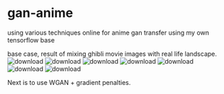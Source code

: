 # gan-anime
using various techniques online for anime gan transfer using my own tensorflow base

base case, result of mixing ghibli movie images with real life landscape.
![download](https://github.com/Kim-matthew-0422/gan-anime/assets/40152283/ab54aa93-21fa-4a88-8f53-3e8af2fd0c9e)
![download](https://github.com/Kim-matthew-0422/gan-anime/assets/40152283/300dc701-656d-4c21-924c-5462f8ade1bc)
![download](https://github.com/Kim-matthew-0422/gan-anime/assets/40152283/3eff655a-196b-4718-90c0-74b6e40d08db)
![download](https://github.com/Kim-matthew-0422/gan-anime/assets/40152283/d9d4c71f-0253-4c22-812b-a8b8b650702c)
![download](https://github.com/Kim-matthew-0422/gan-anime/assets/40152283/1fb66c9e-149f-4fcf-819d-7a42154feb8b)
![download](https://github.com/Kim-matthew-0422/gan-anime/assets/40152283/bf08c0e6-5d41-4962-9ec9-2817809c62d3)
![download](https://github.com/Kim-matthew-0422/gan-anime/assets/40152283/ec72e4a0-54a9-430b-8e14-522d8e0b35ea)

Next is to use WGAN + gradient penalties.
